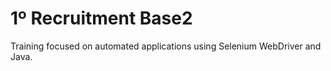 # 1º Recruitment Base2

Training focused on automated applications using Selenium WebDriver and Java.